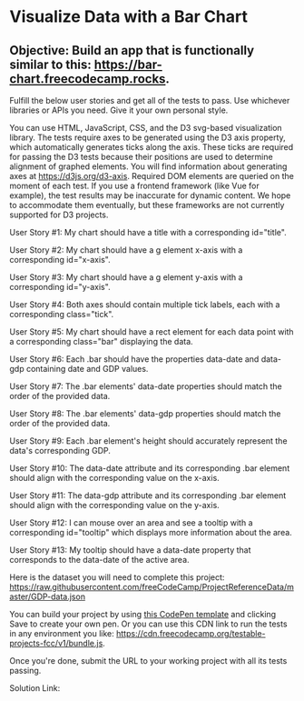 # Visualize Data with a Bar Chart

## Objective: Build an app that is functionally similar to this: <https://bar-chart.freecodecamp.rocks>.

Fulfill the below user stories and get all of the tests to pass. Use whichever libraries or APIs you need. Give it your own personal style.

You can use HTML, JavaScript, CSS, and the D3 svg-based visualization library. The tests require axes to be generated using the D3 axis property, which automatically generates ticks along the axis. These ticks are required for passing the D3 tests because their positions are used to determine alignment of graphed elements. You will find information about generating axes at <https://d3js.org/d3-axis>. Required DOM elements are queried on the moment of each test. If you use a frontend framework (like Vue for example), the test results may be inaccurate for dynamic content. We hope to accommodate them eventually, but these frameworks are not currently supported for D3 projects.

User Story #1: My chart should have a title with a corresponding id="title".

User Story #2: My chart should have a g element x-axis with a corresponding id="x-axis".

User Story #3: My chart should have a g element y-axis with a corresponding id="y-axis".

User Story #4: Both axes should contain multiple tick labels, each with a corresponding class="tick".

User Story #5: My chart should have a rect element for each data point with a corresponding class="bar" displaying the data.

User Story #6: Each .bar should have the properties data-date and data-gdp containing date and GDP values.

User Story #7: The .bar elements' data-date properties should match the order of the provided data.

User Story #8: The .bar elements' data-gdp properties should match the order of the provided data.

User Story #9: Each .bar element's height should accurately represent the data's corresponding GDP.

User Story #10: The data-date attribute and its corresponding .bar element should align with the corresponding value on the x-axis.

User Story #11: The data-gdp attribute and its corresponding .bar element should align with the corresponding value on the y-axis.

User Story #12: I can mouse over an area and see a tooltip with a corresponding id="tooltip" which displays more information about the area.

User Story #13: My tooltip should have a data-date property that corresponds to the data-date of the active area.

Here is the dataset you will need to complete this project: <https://raw.githubusercontent.com/freeCodeCamp/ProjectReferenceData/master/GDP-data.json>

You can build your project by using [this CodePen template](https://codepen.io/pen?template=MJjpwO) and clicking Save to create your own pen. Or you can use this CDN link to run the tests in any environment you like: <https://cdn.freecodecamp.org/testable-projects-fcc/v1/bundle.js>.

Once you're done, submit the URL to your working project with all its tests passing.

Solution Link:
